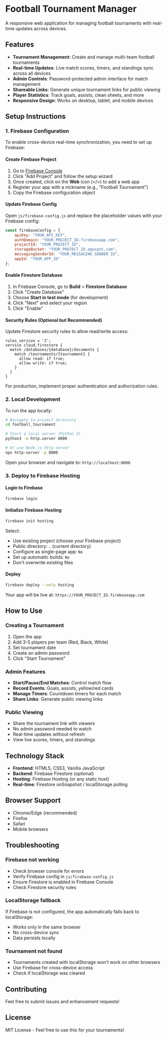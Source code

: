 # Football Tournament Manager

A responsive web application for managing football tournaments with real-time updates across devices.

## Features

- **Tournament Management**: Create and manage multi-team football tournaments
- **Real-time Updates**: Live match scores, timers, and standings sync across all devices
- **Admin Controls**: Password-protected admin interface for match management
- **Shareable Links**: Generate unique tournament links for public viewing
- **Player Statistics**: Track goals, assists, clean sheets, and more
- **Responsive Design**: Works on desktop, tablet, and mobile devices

## Setup Instructions

### 1. Firebase Configuration

To enable cross-device real-time synchronization, you need to set up Firebase:

#### Create Firebase Project

1. Go to [Firebase Console](https://console.firebase.google.com/)
2. Click "Add Project" and follow the setup wizard
3. Once created, click on the **Web** icon (</>) to add a web app
4. Register your app with a nickname (e.g., "Football Tournament")
5. Copy the Firebase configuration object

#### Update Firebase Config

Open `js/firebase-config.js` and replace the placeholder values with your Firebase config:

```javascript
const firebaseConfig = {
    apiKey: "YOUR_API_KEY",
    authDomain: "YOUR_PROJECT_ID.firebaseapp.com",
    projectId: "YOUR_PROJECT_ID",
    storageBucket: "YOUR_PROJECT_ID.appspot.com",
    messagingSenderId: "YOUR_MESSAGING_SENDER_ID",
    appId: "YOUR_APP_ID"
};
```

#### Enable Firestore Database

1. In Firebase Console, go to **Build** > **Firestore Database**
2. Click "Create Database"
3. Choose **Start in test mode** (for development)
4. Click "Next" and select your region
5. Click "Enable"

#### Security Rules (Optional but Recommended)

Update Firestore security rules to allow read/write access:

```
rules_version = '2';
service cloud.firestore {
  match /databases/{database}/documents {
    match /tournaments/{tournament} {
      allow read: if true;
      allow write: if true;
    }
  }
}
```

For production, implement proper authentication and authorization rules.

### 2. Local Development

To run the app locally:

```bash
# Navigate to project directory
cd football_tournament

# Start a local server (Python 3)
python3 -m http.server 8000

# Or use Node.js http-server
npx http-server -p 8000
```

Open your browser and navigate to: `http://localhost:8000`

### 3. Deploy to Firebase Hosting

#### Login to Firebase

```bash
firebase login
```

#### Initialize Firebase Hosting

```bash
firebase init hosting
```

Select:
- Use existing project (choose your Firebase project)
- Public directory: `.` (current directory)
- Configure as single-page app: `No`
- Set up automatic builds: `No`
- Don't overwrite existing files

#### Deploy

```bash
firebase deploy --only hosting
```

Your app will be live at: `https://YOUR_PROJECT_ID.firebaseapp.com`

## How to Use

### Creating a Tournament

1. Open the app
2. Add 3-5 players per team (Red, Black, White)
3. Set tournament date
4. Create an admin password
5. Click "Start Tournament"

### Admin Features

- **Start/Pause/End Matches**: Control match flow
- **Record Events**: Goals, assists, yellow/red cards
- **Manage Timers**: Countdown timers for each match
- **Share Links**: Generate public viewing links

### Public Viewing

- Share the tournament link with viewers
- No admin password needed to watch
- Real-time updates without refresh
- View live scores, timers, and standings

## Technology Stack

- **Frontend**: HTML5, CSS3, Vanilla JavaScript
- **Backend**: Firebase Firestore (optional)
- **Hosting**: Firebase Hosting (or any static host)
- **Real-time**: Firestore onSnapshot / localStorage polling

## Browser Support

- Chrome/Edge (recommended)
- Firefox
- Safari
- Mobile browsers

## Troubleshooting

### Firebase not working

- Check browser console for errors
- Verify Firebase config in `js/firebase-config.js`
- Ensure Firestore is enabled in Firebase Console
- Check Firestore security rules

### LocalStorage fallback

If Firebase is not configured, the app automatically falls back to localStorage:
- Works only in the same browser
- No cross-device sync
- Data persists locally

### Tournament not found

- Tournaments created with localStorage won't work on other browsers
- Use Firebase for cross-device access
- Check if localStorage was cleared

## Contributing

Feel free to submit issues and enhancement requests!

## License

MIT License - Feel free to use this for your tournaments!
